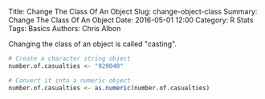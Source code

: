 Title: Change The Class Of An Object
Slug: change-object-class
Summary: Change The Class Of An Object
Date: 2016-05-01 12:00
Category: R Stats
Tags: Basics
Authors: Chris Albon



Changing the class of an object is called "casting".


```R
# Create a character string object
number.of.casualties <- "929040"
```


```R
# Convert it into a numeric object
number.of.casualties <- as.numeric(number.of.casualties)
```
